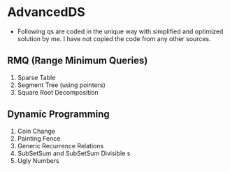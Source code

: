 # AdvancedDS

* Following qs are coded in the unique way with simplified and optimized solution by me. I have not copied the code from any other sources.

## RMQ (Range Minimum Queries)
  1. Sparse Table
  2. Segment Tree (using pointers)
  3. Square Root Decomposition

## Dynamic Programming
  1. Coin Change 
  2. Painting Fence
  3. Generic Recurrence Relations 
  4. SubSetSum and SubSetSum Divisible s  
  5. Ugly Numbers
